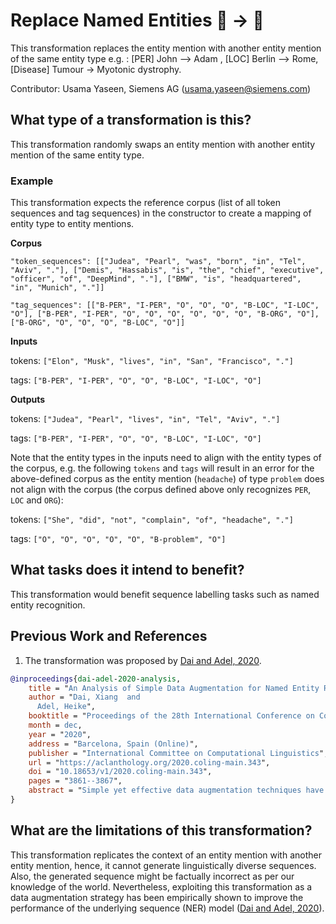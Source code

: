 # Replace Named Entities 🦓 ️→ 🐎
This transformation replaces the entity mention with another entity mention of the same entity type e.g. : [PER] John --> Adam , [LOC] Berlin --> Rome, [Disease] Tumour -> Myotonic dystrophy.

Contributor: Usama Yaseen, Siemens AG (usama.yaseen@siemens.com)

## What type of a transformation is this?
This transformation randomly swaps an entity mention with another entity mention of the same entity type.

### Example

This transformation expects the reference corpus (list of all token sequences and tag sequences) in the constructor to create a mapping of entity type to entity mentions.

**Corpus**

`"token_sequences": [["Judea", "Pearl", "was", "born", "in", "Tel", "Aviv", "."], ["Demis", "Hassabis", "is", "the", "chief", "executive", "officer", "of", "DeepMind", "."], ["BMW", "is", "headquartered", "in", "Munich", "."]]`

`"tag_sequences": [["B-PER", "I-PER", "O", "O", "O", "B-LOC", "I-LOC", "O"], ["B-PER", "I-PER", "O", "O", "O", "O", "O", "O", "B-ORG", "O"], ["B-ORG", "O", "O", "O", "B-LOC", "O"]]`

**Inputs**

tokens: `["Elon", "Musk", "lives", "in", "San", "Francisco", "."]`

tags: `["B-PER", "I-PER", "O", "O", "B-LOC", "I-LOC", "O"]`

**Outputs**

tokens: `["Judea", "Pearl", "lives", "in", "Tel", "Aviv", "."]`

tags: `["B-PER", "I-PER", "O", "O", "B-LOC", "I-LOC", "O"]`


Note that the entity types in the inputs need to align with the entity types of the corpus, e.g. the following `tokens` and `tags` will result in an error for the above-defined corpus as the entity mention (`headache`) of type `problem` does not align with the corpus (the corpus defined above only recognizes `PER`, `LOC` and `ORG`):

tokens:  `["She", "did", "not", "complain", "of", "headache", "."]`

tags: `["O", "O", "O", "O", "O", "B-problem", "O"]`

## What tasks does it intend to benefit?
This transformation would benefit sequence labelling tasks such as named entity recognition.

## Previous Work and References
1) The transformation was proposed by [Dai and Adel, 2020](https://aclanthology.org/2020.coling-main.343/).

```bibtex
@inproceedings{dai-adel-2020-analysis,
    title = "An Analysis of Simple Data Augmentation for Named Entity Recognition",
    author = "Dai, Xiang  and
      Adel, Heike",
    booktitle = "Proceedings of the 28th International Conference on Computational Linguistics",
    month = dec,
    year = "2020",
    address = "Barcelona, Spain (Online)",
    publisher = "International Committee on Computational Linguistics",
    url = "https://aclanthology.org/2020.coling-main.343",
    doi = "10.18653/v1/2020.coling-main.343",
    pages = "3861--3867",
    abstract = "Simple yet effective data augmentation techniques have been proposed for sentence-level and sentence-pair natural language processing tasks. Inspired by these efforts, we design and compare data augmentation for named entity recognition, which is usually modeled as a token-level sequence labeling problem. Through experiments on two data sets from the biomedical and materials science domains (i2b2-2010 and MaSciP), we show that simple augmentation can boost performance for both recurrent and transformer-based models, especially for small training sets.",
}
```

## What are the limitations of this transformation?
This transformation replicates the context of an entity mention with another entity mention, hence, it cannot generate linguistically diverse sequences. Also, the generated sequence might be factually incorrect as per our knowledge of the world. Nevertheless, exploiting this transformation as a data augmentation strategy has been empirically shown to improve the performance of the underlying sequence (NER) model ([Dai and Adel, 2020](https://aclanthology.org/2020.coling-main.343/)).